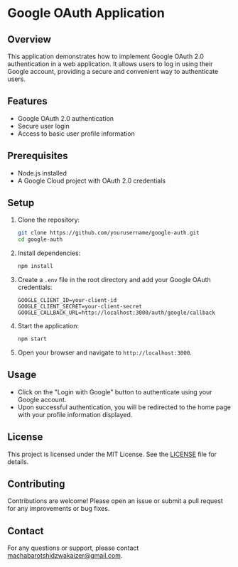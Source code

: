 # Google OAuth Application

## Overview

This application demonstrates how to implement Google OAuth 2.0 authentication in a web application. It allows users to log in using their Google account, providing a secure and convenient way to authenticate users.

## Features

- Google OAuth 2.0 authentication
- Secure user login
- Access to basic user profile information

## Prerequisites

- Node.js installed
- A Google Cloud project with OAuth 2.0 credentials

## Setup

1. Clone the repository:
   ```sh
   git clone https://github.com/yourusername/google-auth.git
   cd google-auth
   ```

2. Install dependencies:
   ```sh
   npm install
   ```

3. Create a `.env` file in the root directory and add your Google OAuth credentials:
   ```
   GOOGLE_CLIENT_ID=your-client-id
   GOOGLE_CLIENT_SECRET=your-client-secret
   GOOGLE_CALLBACK_URL=http://localhost:3000/auth/google/callback
   ```

4. Start the application:
   ```sh
   npm start
   ```

5. Open your browser and navigate to `http://localhost:3000`.

## Usage

- Click on the "Login with Google" button to authenticate using your Google account.
- Upon successful authentication, you will be redirected to the home page with your profile information displayed.

## License

This project is licensed under the MIT License. See the [LICENSE](LICENSE) file for details.

## Contributing

Contributions are welcome! Please open an issue or submit a pull request for any improvements or bug fixes.

## Contact

For any questions or support, please contact [machabarotshidzwakaizer@gmail.com](machabarotshidzwakaizer@gmail.com).
